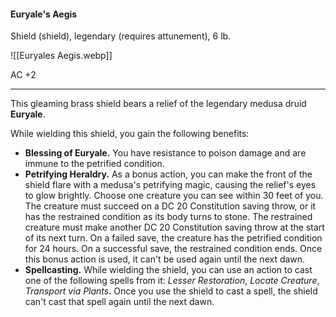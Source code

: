 #### Euryale's Aegis

Shield (shield), legendary (requires attunement), 6 lb.

![[Euryales Aegis.webp]]

AC +2

---

This gleaming brass shield bears a relief of the legendary medusa druid **Euryale**.

While wielding this shield, you gain the following benefits:

- **Blessing of Euryale.** You have resistance to poison damage and are immune to the petrified condition.
- **Petrifying Heraldry.** As a bonus action, you can make the front of the shield flare with a medusa's petrifying magic, causing the relief's eyes to glow brightly. Choose one creature you can see within 30 feet of you. The creature must succeed on a DC 20 Constitution saving throw, or it has the restrained condition as its body turns to stone. The restrained creature must make another DC 20 Constitution saving throw at the start of its next turn. On a failed save, the creature has the petrified condition for 24 hours. On a successful save, the restrained condition ends. Once this bonus action is used, it can't be used again until the next dawn.
- **Spellcasting.** While wielding the shield, you can use an action to cast one of the following spells from it: *Lesser Restoration*, *Locate Creature*, *Transport via Plants*. Once you use the shield to cast a spell, the shield can't cast that spell again until the next dawn.